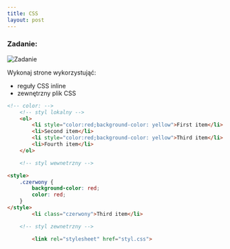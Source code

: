 ```yaml
---
title: CSS
layout: post
---
```



### Zadanie:
![Zadanie](https://uploads.disquscdn.com/images/e2738c7e6936cd7c1ea726701a8965ae1f0e49f9696f1225ddd14ed1d02d9e67.png)

Wykonaj strone wykorzystująć:
  * reguły CSS inline
  * zewnętrzny plik CSS
  


```html
<!-- color: -->
	<!-- styl lokalny -->
	<ol>
		<li style="color:red;background-color: yellow">First item</li>
		<li>Second item</li>
		<li style="color:red;background-color: yellow">Third item</li>
		<li>Fourth item</li>  
	</ol>
```




```html
	<!-- styl wewnetrzny -->

<style>
	.czerwony {
		background-color: red;
		color: red;
	}
</style>
 		<li class="czerwony">Third item</li>    
```


```html
	<!-- styl zewnetrzny -->

		<link rel="stylesheet" href="styl.css">
```
